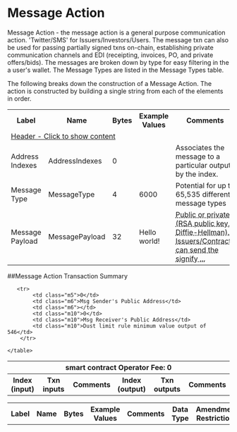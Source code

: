 


# Message Action

Message Action - the message action is a general purpose communication action. 'Twitter/SMS' for Issuers/Investors/Users. The message txn can also be used for passing partially signed txns on-chain, establishing private communication channels and EDI (receipting, invoices, PO, and private offers/bids). The messages are broken down by type for easy filtering in the a user's wallet. The Message Types are listed in the Message Types table.


The following breaks down the construction of a Message Action. The action is constructed by building a single string from each of the elements in order.

<div class="ritz grid-container" dir="ltr">
    <table class="waffle" cellspacing="0" cellpadding="0" table-layout=fixed width=100%>
         <tr style='height:19px;'>
            <th style="width:9%" class="s0">Label</th>
            <th style="width:9%" class="s1">Name</th>
            <th style="width:2%" class="s1">Bytes</th>
            <th style="width:25%" class="s1">Example Values</th>
            <th style="width:36%" class="s1">Comments</th>
            <th style="width:5%" class="s1">Data Type</th>
            <th class="s1">Amendment Restrictions</th>
        </tr>
        <tr>
            <td class="m5" colspan="7">
                <a href="javascript:;" data-popover="type-Header">
                   Header - Click to show content
                </a>
             </td>
        </tr>
        <tr>
            <td class="m9">Address Indexes</td>
            <td class="m10">AddressIndexes</td>
            <td class="m10">0</td>
            <td class="m10"></td>
            <td class="m10">Associates the message to a particular output by the index.</td>
            <td class="m10">uint16[]</td>
            <td class="m10"></td>
        </tr>
        <tr>
            <td class="m9">Message Type</td>
            <td class="m10">MessageType</td>
            <td class="m10">4</td>
            <td class="m10">6000</td>
            <td class="m10">Potential for up to 65,535 different message types</td>
            <td class="m10">fixedchar</td>
            <td class="m10"></td>
        </tr>
        <tr>
            <td class="m9">Message Payload</td>
            <td class="m10">MessagePayload</td>
            <td class="m10">32</td>
            <td class="m10">Hello world!</td>
            <td class="m10"><abbr title="Public or private (RSA public key, Diffie-Hellman). Issuers/Contracts can send the signifying amount of satoshis to themselves for public announcements or private 'notes' if encrypted. See Message Types for a full list of potential use cases.
">Public or private (RSA public key, Diffie-Hellman). Issuers/Contracts can send the signify ...</abbr></td>
            <td class="m10">varbin</td>
            <td class="m10"></td>
        </tr>
    </table>
</div>

##Message Action Transaction Summary

<div class="ritz grid-container" dir="ltr">
    <table class="waffle" cellspacing="0" cellpadding="0" table-layout=fixed width=100%>
         <tr style='height:19px;'>
            <th class="s0" colspan="6">smart contract Operator Fee: 0</th>
       </tr>
         <tr style='height:19px;'>
            <th style="width:10%" class="s0">Index (input)</th>
            <th style="width:20%" class="s1">Txn inputs</th>
            <th style="width:20%" class="s1">Comments</th>
            <th style="width:10%" class="s1">Index (output)</th>
            <th style="width:20%" class="s1">Txn outputs</th>
            <th class="s1">Comments</th>
       </tr>


       <tr>
            <td class="m5">0</td>
            <td class="m6">Msg Sender's Public Address</td>
            <td class="m6"></td>
            <td class="m10">0</td>
            <td class="m10">Msg Receiver's Public Address</td>
            <td class="m10">Dust limit rule minimum value output of 546</td>
        </tr>

    </table>
</div>



<div class="ui modal" id="type-Header">
    <i class="close icon"></i>
    <div class="content docs-content">
        <table class="ui table">
            <tr style='height:19px;'>
                <th style="width:5%" class="s1">Label</th>
                <th style="width:9%" class="s1">Name</th>
                <th style="width:3%" class="s1">Bytes</th>
                <th style="width:33%" class="s1">Example Values</th>
                <th style="width:26%" class="s1">Comments</th>
                <th style="width:5%" class="s1">Data Type</th>
                <th class="s2">Amendment Restrictions</th>
            </tr>
        </table>
    </div>
</div>

